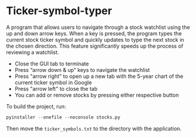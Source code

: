 # Ticker-symbol-typer
A program that allows users to navigate through a stock watchlist using the up and down arrow keys. When a key is pressed, the program types the current stock ticker symbol and quickly updates to type the next stock in the chosen direction. This feature significantly speeds up the process of reviewing a watchlist.


- Close the GUI tab to terminate
- Press “arrow down & up” keys to navigate the watchlist
- Press "arrow right" to open up a new tab with the 5-year chart of the current ticker symbol in Google
- Press "arrow left" to close the tab
- You can add or remove stocks by pressing either respective button


To build the project, run:
```python
pyinstaller --onefile --noconsole stocks.py
```
Then move the `ticker_symbols.txt` to the directory with the application.
